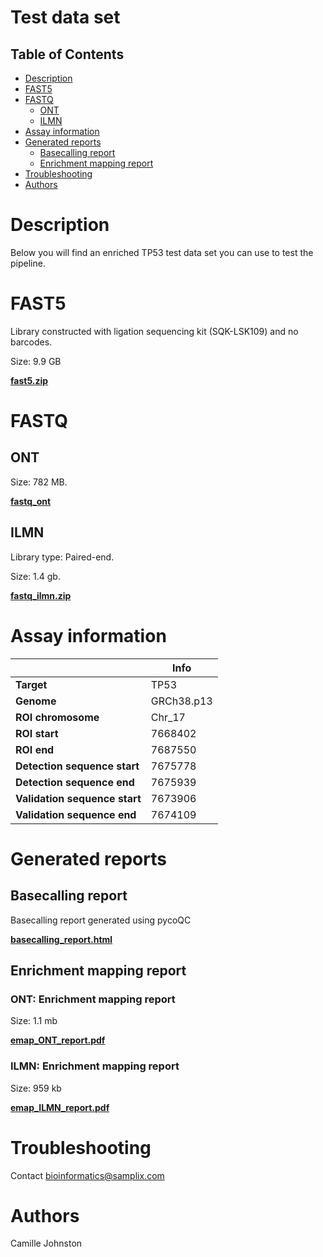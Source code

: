 # Test data set

## Table of Contents
- [Description](#descript_)
- [FAST5](#fast5_)
- [FASTQ](#fastq_)
  - [ONT](#ont_fastq_)
  - [ILMN](#ilmn_fastq_)
- [Assay information](#assay_info)
- [Generated reports](#reports_)
  - [Basecalling report](#basecalling_report_) 
  - [Enrichment mapping report](#enrichment_report_)
- [Troubleshooting](#help_)
- [Authors](#authors)

# <a name="descript_"></a> Description
Below you will find an enriched TP53 test data set you can use to test the pipeline. 

# <a name="fast5_"></a> FAST5
Library constructed with ligation sequencing kit (SQK-LSK109) and no barcodes.

Size: 9.9 GB

[**fast5.zip**](https://samplix-public-data.s3.amazonaws.com/public-data/test_data/fast5.zip)

# <a name="fastq_"></a> FASTQ
## <a name="ont_fastq_"></a> ONT
Size: 782 MB.

[**fastq_ont**](https://s3.amazonaws.com/samplix-public-data/public-data/test_data/fastq_ont)

## <a name="ilmn_fastq_"></a> ILMN
Library type: Paired-end.

Size: 1.4 gb.

[**fastq_ilmn.zip**](https://samplix-public-data.s3.amazonaws.com/public-data/test_data/fastq_ilmn.zip)

# <a name="assay_info"></a> Assay information

| |Info|
| --- | --- |
| **Target** | TP53 |
|	**Genome**	|	GRCh38.p13	|
|	**ROI chromosome**	|	Chr_17	|
|	**ROI start**	|	7668402	|
|	**ROI end**	|	7687550	|
|	**Detection sequence start**	|	7675778	|
|	**Detection sequence end**	|	7675939	|
|	**Validation sequence start**	|	7673906	|
|	**Validation sequence end**	|	7674109	|


# <a name="reports_"></a> Generated reports
## <a name="basecalling_report_"></a> Basecalling report
Basecalling report generated using pycoQC

[**basecalling_report.html**](https://samplix-public-data.s3.amazonaws.com/public-data/test_data/reports/basecalling_report.html)

## <a name="enrichment_report_"></a> Enrichment mapping report
### ONT: Enrichment mapping report

Size: 1.1 mb

[**emap_ONT_report.pdf**](https://samplix-public-data.s3.amazonaws.com/public-data/test_data/reports/emap_ONT_report.pdf)

### ILMN: Enrichment mapping report

Size: 959 kb

[**emap_ILMN_report.pdf**](https://samplix-public-data.s3.amazonaws.com/public-data/test_data/reports/emap_ILMN_report.pdf)

# <a name="help_"></a>Troubleshooting
Contact bioinformatics@samplix.com

# <a name="authors"></a>Authors
Camille Johnston

